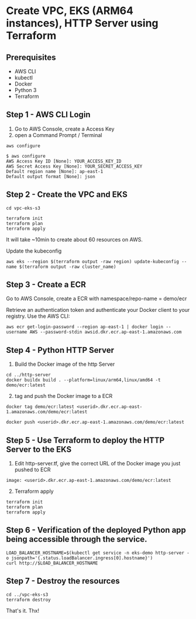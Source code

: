# Create VPC, EKS (ARM64 instances), HTTP Server using Terraform

## Prerequisites
- AWS CLI
- kubectl
- Docker
- Python 3
- Terraform

## Step 1 - AWS CLI Login
1. Go to AWS Console, create a Access Key
1. open a Command Prompt / Terminal
```
aws configure

$ aws configure
AWS Access Key ID [None]: YOUR_ACCESS_KEY_ID
AWS Secret Access Key [None]: YOUR_SECRET_ACCESS_KEY
Default region name [None]: ap-east-1
Default output format [None]: json
```

## Step 2 - Create the VPC and EKS
```
cd vpc-eks-s3

terraform init
terraform plan
terraform apply
```

It will take ~10min to create about 60 resources on AWS. 

Update the kubeconfig
```
aws eks --region $(terraform output -raw region) update-kubeconfig --name $(terraform output -raw cluster_name)
```

## Step 3 - Create a ECR
Go to AWS Console, create a ECR with namespace/repo-name = demo/ecr

Retrieve an authentication token and authenticate your Docker client to your registry. Use the AWS CLI:

```
aws ecr get-login-password --region ap-east-1 | docker login --username AWS --password-stdin awsid.dkr.ecr.ap-east-1.amazonaws.com
```

## Step 4 - Python HTTP Server

1. Build the Docker image of the http Server

```
cd ../http-server
docker buildx build . --platform=linux/arm64,linux/amd64 -t demo/ecr:latest
```

2. tag and push the Docker image to a ECR

```        
docker tag demo/ecr:latest <userid>.dkr.ecr.ap-east-1.amazonaws.com/demo/ecr:latest

docker push <userid>.dkr.ecr.ap-east-1.amazonaws.com/demo/ecr:latest
```
## Step 5 - Use Terraform to deploy the HTTP Server to the EKS
1. Edit http-server.tf, give the correct URL of the Docker image you just pushed to ECR

```
image: <userid>.dkr.ecr.ap-east-1.amazonaws.com/demo/ecr:latest
```

2. Terraform apply
```
terraform init
terraform plan
terraform apply
```

## Step 6 - Verification of the deployed Python app being accessible through the service.

```
LOAD_BALANCER_HOSTNAME=$(kubectl get service -n eks-demo http-server -o jsonpath='{.status.loadBalancer.ingress[0].hostname}')
curl http://$LOAD_BALANCER_HOSTNAME
```

## Step 7 - Destroy the resources
```
cd ../vpc-eks-s3
terraform destroy
```

That's it. Thx!